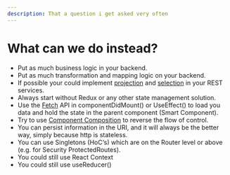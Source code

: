 ```yaml
---
description: That a question i get asked very often
---
```


# What can we do instead?

* Put as much business logic in your backend.
* Put as much transformation and mapping logic on your backend.
* If possible your could implement [projection](https://jsonapi.org/format/#fetching-sparse-fieldsets) and [selection](https://jsonapi.org/format/#fetching-filtering) in your REST services.
* Always start without Redux or any other state management solution.
* Use the [Fetch](https://reactjs.org/docs/faq-ajax.html) API in componentDidMount\(\) or UseEffect\(\) to load you data and hold the state in the parent component \(Smart Component\).
* Try to use [Component Composition](https://reactjs.org/docs/composition-vs-inheritance.html) to reverse the flow of control.
* You can persist information in the URI, and it will always be the better way, simply because http is stateless.
* You can use Singletons \(HoC‘s\) which are on the Router level or above \(e.g. for Security ProtectedRoutes\).
* You could still use React Context
* You could still use useReducer\(\)

